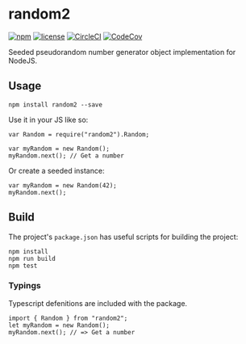 [circleci-url]: https://circleci.com/gh/mgthomas99/random2
[circleci-shield-url]: https://img.shields.io/circleci/project/github/mgthomas99/random2.svg?style=flat-square
[codecov-url]: https://codecov.io/gh/mgthomas99/random2
[codecov-shield-url]: https://img.shields.io/codecov/c/github/mgthomas99/random2.svg?style=flat-square
[license-url]: https://github.com/mgthomas99/random2/blob/master/LICENSE
[license-shield-url]: https://img.shields.io/github/license/mgthomas99/random2.svg?style=flat-square
[npm-url]: https://www.npmjs.com/package/random2
[npm-shield-url]: https://img.shields.io/npm/v/random2.svg?style=flat-square

# random2
[![npm][npm-shield-url]][npm-url]
[![license][license-shield-url]][license-url]
[![CircleCI][circleci-shield-url]][circleci-url]
[![CodeCov][codecov-shield-url]][codecov-url]

Seeded pseudorandom number generator object implementation for NodeJS.

## Usage
`npm install random2 --save`

Use it in your JS like so:
```
var Random = require("random2").Random;

var myRandom = new Random();
myRandom.next(); // Get a number
```
Or create a seeded instance:
```
var myRandom = new Random(42);
myRandom.next();
```

## Build
The project's `package.json` has useful scripts for building the project:
```
npm install
npm run build
npm test
```

### Typings
Typescript defenitions are included with the package.
```
import { Random } from "random2";
let myRandom = new Random();
myRandom.next(); // => Get a number
```

